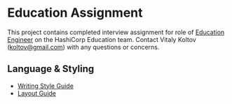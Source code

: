 # Education Assignment

This project contains completed interview assignment for role of [Education Engineer](assignment.md) on the HashiCorp Education team.
Contact Vitaly Koltov (koltov@gmail.com) with any questions or concerns.


## Language & Styling

- [Writing Style Guide](styling-guide-snippet.md)
- [Layout Guide](guide-template.md)
